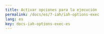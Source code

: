 ```yaml
---
title: Activar opciones para la ejecución
permalink: /docs/es/7-iah/iah-options-exec
lang: es
key: docs-iah-options-exec-es
---
```

